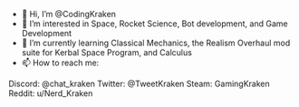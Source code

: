 - 👋 Hi, I’m @CodingKraken
- 👀 I’m interested in Space, Rocket Science, Bot development, and Game Development
- 🌱 I’m currently learning Classical Mechanics, the Realism Overhaul mod suite for Kerbal Space Program, and Calculus
- 📫 How to reach me:

Discord: @chat_kraken
Twitter: @TweetKraken
Steam: GamingKraken
Reddit: u/Nerd_Kraken

<!---
CodingKraken/CodingKraken is a ✨ special ✨ repository because its `README.md` (this file) appears on your GitHub profile.
You can click the Preview link to take a look at your changes.
--->
